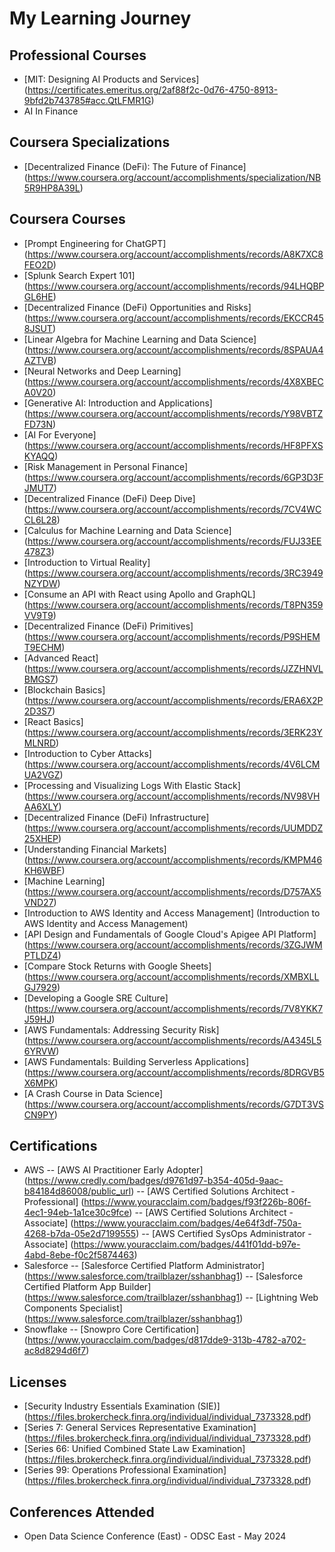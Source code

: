# My Learning Journey

## Professional Courses
- [MIT: Designing AI Products and Services] (https://certificates.emeritus.org/2af88f2c-0d76-4750-8913-9bfd2b743785#acc.QtLFMR1G)
- AI In Finance
  
## Coursera Specializations
- [Decentralized Finance (DeFi): The Future of Finance] (https://www.coursera.org/account/accomplishments/specialization/NB5R9HP8A39L)
 
## Coursera Courses
- [Prompt Engineering for ChatGPT] (https://www.coursera.org/account/accomplishments/records/A8K7XC8FEO2D)
- [Splunk Search Expert 101] (https://www.coursera.org/account/accomplishments/records/94LHQBPGL6HE)
- [Decentralized Finance (DeFi) Opportunities and Risks] (https://www.coursera.org/account/accomplishments/records/EKCCR458JSUT)
- [Linear Algebra for Machine Learning and Data Science] (https://www.coursera.org/account/accomplishments/records/8SPAUA4AZTVB)
- [Neural Networks and Deep Learning] (https://www.coursera.org/account/accomplishments/records/4X8XBECA0V20)
- [Generative AI: Introduction and Applications] (https://www.coursera.org/account/accomplishments/records/Y98VBTZFD73N)
- [AI For Everyone] (https://www.coursera.org/account/accomplishments/records/HF8PFXSKYAQQ)
- [Risk Management in Personal Finance] (https://www.coursera.org/account/accomplishments/records/6GP3D3FJMUT7)
- [Decentralized Finance (DeFi) Deep Dive] (https://www.coursera.org/account/accomplishments/records/7CV4WCCL6L28)
- [Calculus for Machine Learning and Data Science] (https://www.coursera.org/account/accomplishments/records/FUJ33EE478Z3)
- [Introduction to Virtual Reality] (https://www.coursera.org/account/accomplishments/records/3RC3949NZYDW)
- [Consume an API with React using Apollo and GraphQL] (https://www.coursera.org/account/accomplishments/records/T8PN359VV9T9)
- [Decentralized Finance (DeFi) Primitives] (https://www.coursera.org/account/accomplishments/records/P9SHEMT9ECHM)
- [Advanced React] (https://www.coursera.org/account/accomplishments/records/JZZHNVLBMGS7)
- [Blockchain Basics] (https://www.coursera.org/account/accomplishments/records/ERA6X2P2D3S7)
- [React Basics] (https://www.coursera.org/account/accomplishments/records/3ERK23YMLNRD)
- [Introduction to Cyber Attacks] (https://www.coursera.org/account/accomplishments/records/4V6LCMUA2VGZ)
- [Processing and Visualizing Logs With Elastic Stack] (https://www.coursera.org/account/accomplishments/records/NV98VHAA6XLY)
- [Decentralized Finance (DeFi) Infrastructure] (https://www.coursera.org/account/accomplishments/records/UUMDDZ25XHEP)
- [Understanding Financial Markets] (https://www.coursera.org/account/accomplishments/records/KMPM46KH6WBF)
- [Machine Learning] (https://www.coursera.org/account/accomplishments/records/D757AX5VND27)
- [Introduction to AWS Identity and Access Management] (Introduction to AWS Identity and Access Management)
- [API Design and Fundamentals of Google Cloud's Apigee API Platform] (https://www.coursera.org/account/accomplishments/records/3ZGJWMPTLDZ4)
- [Compare Stock Returns with Google Sheets] (https://www.coursera.org/account/accomplishments/records/XMBXLLGJ7929)
- [Developing a Google SRE Culture] (https://www.coursera.org/account/accomplishments/records/7V8YKK7J59HJ)
- [AWS Fundamentals: Addressing Security Risk] (https://www.coursera.org/account/accomplishments/records/A4345L56YRVW)
- [AWS Fundamentals: Building Serverless Applications] (https://www.coursera.org/account/accomplishments/records/8DRGVB5X6MPK)
- [A Crash Course in Data Science] (https://www.coursera.org/account/accomplishments/records/G7DT3VSCN9PY)
  

## Certifications
- AWS
-- [AWS AI Practitioner Early Adopter] (https://www.credly.com/badges/d9761d97-b354-405d-9aac-b84184d86008/public_url)
-- [AWS Certified Solutions Architect - Professional] (https://www.youracclaim.com/badges/f93f226b-806f-4ec1-94eb-1a1ce30c9fce)
-- [AWS Certified Solutions Architect - Associate] (https://www.youracclaim.com/badges/4e64f3df-750a-4268-b7da-05e2d7199555)
-- [AWS Certified SysOps Administrator - Associate] (https://www.youracclaim.com/badges/441f01dd-b97e-4abd-8ebe-f0c2f5874463)
- Salesforce
-- [Salesforce Certified Platform Administrator] (https://www.salesforce.com/trailblazer/sshanbhag1)
-- [Salesforce Certified Platform App Builder] (https://www.salesforce.com/trailblazer/sshanbhag1)
-- [Lightning Web Components Specialist] (https://www.salesforce.com/trailblazer/sshanbhag1)
- Snowflake
-- [Snowpro Core Certification] (https://www.youracclaim.com/badges/d817dde9-313b-4782-a702-ac8d8294d6f7)

## Licenses
- [Security Industry Essentials Examination (SIE)] (https://files.brokercheck.finra.org/individual/individual_7373328.pdf)
- [Series 7: General Services Representative Examination] (https://files.brokercheck.finra.org/individual/individual_7373328.pdf)
- [Series 66: Unified Combined State Law Examination] (https://files.brokercheck.finra.org/individual/individual_7373328.pdf)
- [Series 99: Operations Professional Examination] (https://files.brokercheck.finra.org/individual/individual_7373328.pdf)

## Conferences Attended
- Open Data Science Conference (East) - ODSC East - May 2024

